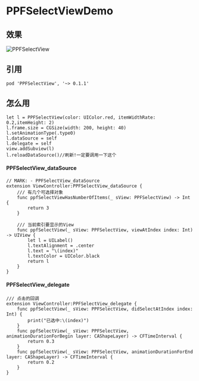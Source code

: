 # PPFSelectViewDemo

## 效果
![PPFSelectView](https://upload-images.jianshu.io/upload_images/2261768-9010009d197c6f8f.gif?imageMogr2/auto-orient/strip)


## 引用

```
pod 'PPFSelectView', '~> 0.1.1'
```

## 怎么用
```
let l = PPFSelectView(color: UIColor.red, itemWidthRate: 0.2,itemHeight: 2)
l.frame.size = CGSize(width: 200, height: 40)
l.setAnimationType(.type0)
l.dataSource = self
l.delegate = self
view.addSubview(l)
l.reloadDataSource()//刷新!一定要调用一下这个
```

#### PPFSelectView_dataSource
```
// MARK: - PPFSelectView_dataSource
extension ViewController:PPFSelectView_dataSource {
    /// 有几个可选择对象
    func ppfSelectViewHasNumberOfItems(_ sView: PPFSelectView) -> Int {
        return 3
    }
    
    /// 当前索引要显示的View
    func ppfSelectView(_ sView: PPFSelectView, viewAtIndex index: Int) -> UIView {
        let l = UILabel()
        l.textAlignment = .center
        l.text = "\(index)"
        l.textColor = UIColor.black
        return l
    }
}
```

#### PPFSelectView_delegate
```
/// 点击的回调
extension ViewController:PPFSelectView_delegate {
    func ppfSelectView(_ sView: PPFSelectView, didSelectAtIndex index: Int) {
        print("已选中:\(index)")
    }
    func ppfSelectView(_ sView: PPFSelectView, animationDurationForBegin layer: CAShapeLayer) -> CFTimeInterval {
        return 0.3
    }
    func ppfSelectView(_ sView: PPFSelectView, animationDurationForEnd layer: CAShapeLayer) -> CFTimeInterval {
        return 0.2
    }
}
```
